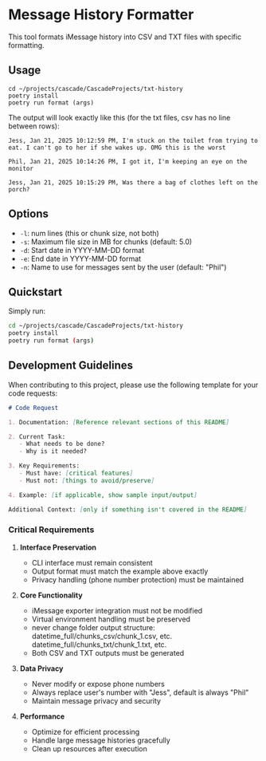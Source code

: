 # Message History Formatter

This tool formats iMessage history into CSV and TXT files with specific formatting.

## Usage
```
cd ~/projects/cascade/CascadeProjects/txt-history
poetry install
poetry run format (args)
```

The output will look exactly like this (for the txt files, csv has no line between rows):
```
Jess, Jan 21, 2025 10:12:59 PM, I'm stuck on the toilet from trying to eat. I can't go to her if she wakes up. OMG this is the worst

Phil, Jan 21, 2025 10:14:26 PM, I got it, I'm keeping an eye on the monitor

Jess, Jan 21, 2025 10:15:29 PM, Was there a bag of clothes left on the porch?
```

## Options

- `-l`: num lines (this or chunk size, not both)
- `-s`: Maximum file size in MB for chunks (default: 5.0)
- `-d`: Start date in YYYY-MM-DD format
- `-e`: End date in YYYY-MM-DD format
- `-n`: Name to use for messages sent by the user (default: "Phil")

## Quickstart

Simply run:
```bash
cd ~/projects/cascade/CascadeProjects/txt-history
poetry install
poetry run format (args)
```

## Development Guidelines

When contributing to this project, please use the following template for your code requests:

```markdown
# Code Request

1. Documentation: [Reference relevant sections of this README]

2. Current Task:
   - What needs to be done?
   - Why is it needed?

3. Key Requirements:
   - Must have: [critical features]
   - Must not: [things to avoid/preserve]

4. Example: [if applicable, show sample input/output]

Additional Context: [only if something isn't covered in the README]
```

### Critical Requirements

1. **Interface Preservation**
   - CLI interface must remain consistent
   - Output format must match the example above exactly
   - Privacy handling (phone number protection) must be maintained

2. **Core Functionality**
   - iMessage exporter integration must not be modified
   - Virtual environment handling must be preserved
   - never change folder output structure:
        datetime_full/chunks_csv/chunk_1.csv, etc.
        datetime_full/chunks_txt/chunk_1.txt, etc.
   - Both CSV and TXT outputs must be generated

3. **Data Privacy**
   - Never modify or expose phone numbers
   - Always replace user's number with "Jess", default is always "Phil"
   - Maintain message privacy and security

4. **Performance**
   - Optimize for efficient processing
   - Handle large message histories gracefully
   - Clean up resources after execution